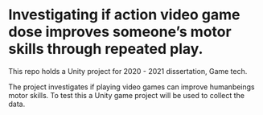 # Investigating if action video game dose improves someone’s motor skills through repeated play.
This repo holds a Unity project for 2020 - 2021 dissertation, Game tech.

The project investigates if playing video games can improve humanbeings motor skills. To test this a Unity game project will be used to collect the data.
